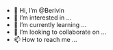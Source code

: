- 👋 Hi, I’m @Berivin
- 👀 I’m interested in ...
- 🌱 I’m currently learning ...
- 💞️ I’m looking to collaborate on ...
- 📫 How to reach me ...

<!---
Berivin/Berivin is a ✨ special ✨ repository because its `README.md` (this file) appears on your GitHub profile.
You can click the Preview link to take a look at your changes.
--->
